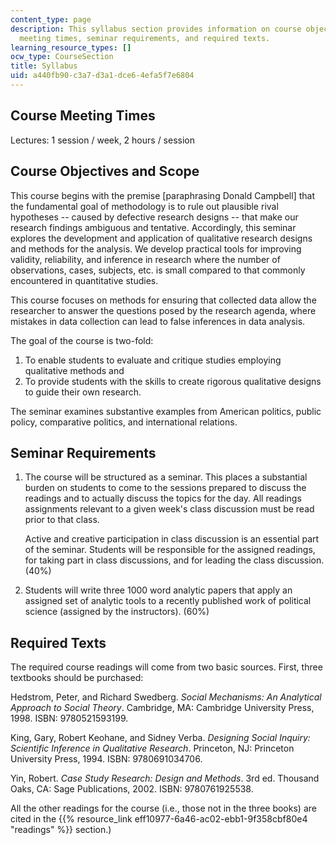 ```yaml
---
content_type: page
description: This syllabus section provides information on course objectives and scope,
  meeting times, seminar requirements, and required texts.
learning_resource_types: []
ocw_type: CourseSection
title: Syllabus
uid: a440fb90-c3a7-d3a1-dce6-4efa5f7e6804
---
```


Course Meeting Times
--------------------

Lectures: 1 session / week, 2 hours / session

Course Objectives and Scope
---------------------------

This course begins with the premise \[paraphrasing Donald Campbell\] that the fundamental goal of methodology is to rule out plausible rival hypotheses -- caused by defective research designs -- that make our research findings ambiguous and tentative. Accordingly, this seminar explores the development and application of qualitative research designs and methods for the analysis. We develop practical tools for improving validity, reliability, and inference in research where the number of observations, cases, subjects, etc. is small compared to that commonly encountered in quantitative studies.

This course focuses on methods for ensuring that collected data allow the researcher to answer the questions posed by the research agenda, where mistakes in data collection can lead to false inferences in data analysis.

The goal of the course is two-fold:

1.  To enable students to evaluate and critique studies employing qualitative methods and
2.  To provide students with the skills to create rigorous qualitative designs to guide their own research.

The seminar examines substantive examples from American politics, public policy, comparative politics, and international relations.

Seminar Requirements
--------------------

1.  The course will be structured as a seminar. This places a substantial burden on students to come to the sessions prepared to discuss the readings and to actually discuss the topics for the day. All readings assignments relevant to a given week's class discussion must be read prior to that class.  
      
    Active and creative participation in class discussion is an essential part of the seminar. Students will be responsible for the assigned readings, for taking part in class discussions, and for leading the class discussion. (40%)
2.  Students will write three 1000 word analytic papers that apply an assigned set of analytic tools to a recently published work of political science (assigned by the instructors). (60%)

Required Texts
--------------

The required course readings will come from two basic sources. First, three textbooks should be purchased:

Hedstrom, Peter, and Richard Swedberg. _Social Mechanisms: An Analytical Approach to Social Theory_. Cambridge, MA: Cambridge University Press, 1998. ISBN: 9780521593199.

King, Gary, Robert Keohane, and Sidney Verba. _Designing Social Inquiry: Scientific Inference in Qualitative Research_. Princeton, NJ: Princeton University Press, 1994. ISBN: 9780691034706.

Yin, Robert. _Case Study Research: Design and Methods_. 3rd ed. Thousand Oaks, CA: Sage Publications, 2002. ISBN: 9780761925538.

All the other readings for the course (i.e., those not in the three books) are cited in the {{% resource_link eff10977-6a46-ac02-ebb1-9f358cbf80e4 "readings" %}} section.)